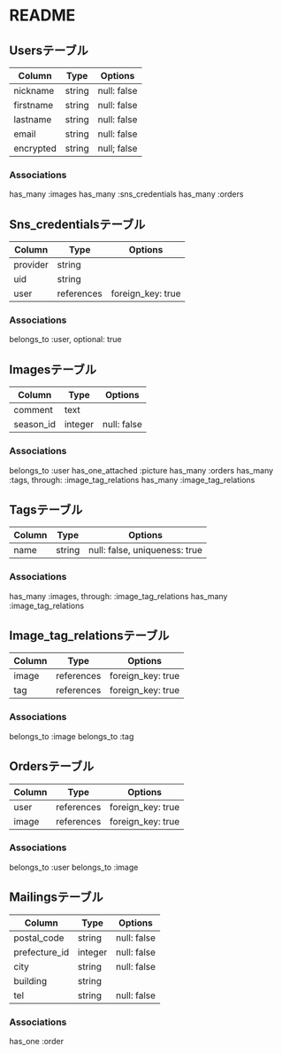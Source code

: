 # README

## Usersテーブル
| Column    | Type   | Options     |
| --------- | ------ | ----------- |
| nickname  | string | null: false |
| firstname | string | null: false |
| lastname  | string | null: false |
| email     | string | null: false |
| encrypted | string | null; false |

### Associations
  has_many :images
  has_many :sns_credentials
  has_many :orders

## Sns_credentialsテーブル
| Column   | Type       | Options           |
| -------- | ---------- | ----------------- |
| provider | string     |                   |
| uid      | string     |                   |
| user     | references | foreign_key: true |

### Associations
belongs_to :user, optional: true


## Imagesテーブル
| Column    | Type    | Options     |
| --------- | ------- | ----------- |
| comment   | text    |             |
| season_id | integer | null: false |

### Associations
  belongs_to :user
  has_one_attached :picture
  has_many :orders
  has_many :tags, through: :image_tag_relations
  has_many :image_tag_relations


## Tagsテーブル
| Column | Type   | Options                       |
| ------ | ------ | ----------------------------- |
| name   | string | null: false, uniqueness: true |

### Associations
  has_many :images, through: :image_tag_relations
  has_many :image_tag_relations


## Image_tag_relationsテーブル
| Column  | Type       | Options           |
| ------- | ---------- | ----------------- |
| image   | references | foreign_key: true |
| tag     | references | foreign_key: true |

### Associations
  belongs_to :image
  belongs_to :tag

## Ordersテーブル
| Column  | Type       | Options           |
| ------- | ---------- | ----------------- |
| user    | references | foreign_key: true |
| image   | references | foreign_key: true |

### Associations
  belongs_to :user
  belongs_to :image

## Mailingsテーブル
| Column        | Type    | Options     |
| ------------- | ------- | ----------- |
| postal_code   | string  | null: false |
| prefecture_id | integer | null: false |
| city          | string  | null: false |
| building      | string  |             |
| tel           | string  | null: false |

### Associations
  has_one :order